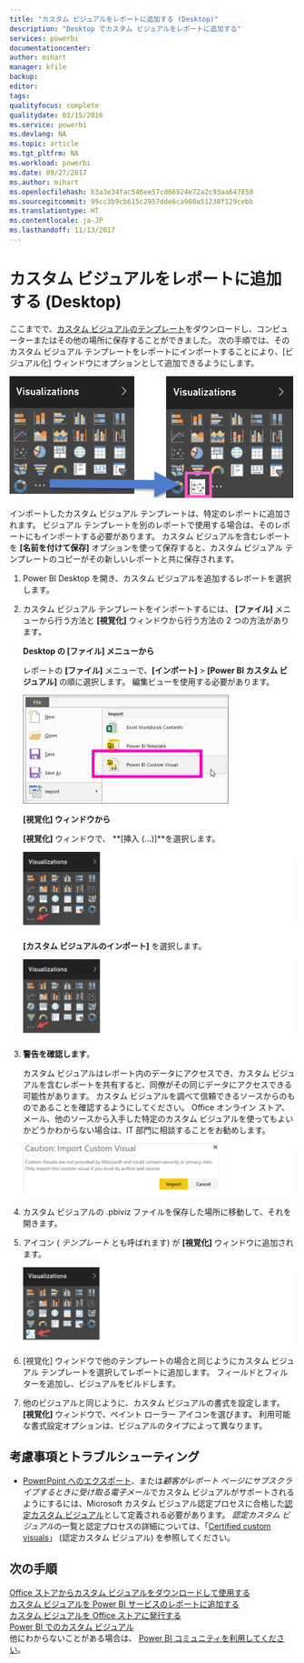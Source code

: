 ```yaml
---
title: "カスタム ビジュアルをレポートに追加する (Desktop)"
description: "Desktop でカスタム ビジュアルをレポートに追加する"
services: powerbi
documentationcenter: 
author: mihart
manager: kfile
backup: 
editor: 
tags: 
qualityfocus: complete
qualitydate: 03/15/2016
ms.service: powerbi
ms.devlang: NA
ms.topic: article
ms.tgt_pltfrm: NA
ms.workload: powerbi
ms.date: 09/27/2017
ms.author: mihart
ms.openlocfilehash: b3a3e34fac546ee57cd66924e72a2c93aa647850
ms.sourcegitcommit: 99cc3b9cb615c2957dde6ca908a51238f129cebb
ms.translationtype: HT
ms.contentlocale: ja-JP
ms.lasthandoff: 11/13/2017
---
```

# <a name="add-a-custom-visual-to-a-report-desktop"></a>カスタム ビジュアルをレポートに追加する (Desktop)
ここまでで、[カスタム ビジュアルのテンプレート](service-custom-visuals-office-store.md)をダウンロードし、コンピューターまたはその他の場所に保存することができました。  次の手順では、そのカスタム ビジュアル テンプレートをレポートにインポートすることにより、[ビジュアル化] ウィンドウにオプションとして追加できるようにします。

![](media/power-bi-custom-visuals-use/pbi-custom-viz-icon.png)

インポートしたカスタム ビジュアル テンプレートは、特定のレポートに追加されます。 ビジュアル テンプレートを別のレポートで使用する場合は、そのレポートにもインポートする必要があります。 カスタム ビジュアルを含むレポートを **[名前を付けて保存]** オプションを使って保存すると、カスタム ビジュアル テンプレートのコピーがその新しいレポートと共に保存されます。

1. Power BI Desktop を開き、カスタム ビジュアルを追加するレポートを選択します。   
2. カスタム ビジュアル テンプレートをインポートするには、 **[ファイル]** メニューから行う方法と **[視覚化]** ウィンドウから行う方法の 2 つの方法があります。
   
    **Desktop の [ファイル] メニューから**
   
    レポートの **[ファイル]** メニューで、**[インポート]** &gt; **[Power BI カスタム ビジュアル]** の順に選択します。 編集ビューを使用する必要があります。    
   
      ![](media/power-bi-custom-visuals-use/power-bi-import.png)
   
    **[視覚化] ウィンドウから**
   
    **[視覚化]** ウィンドウで、 **[挿入 (...)]**を選択します。    
   
      ![](media/power-bi-custom-visuals-use/insertpane.png)
   
    **[カスタム ビジュアルのインポート]** を選択します。  
   
      ![](media/power-bi-custom-visuals-use/insertpane.png)
3. **警告を確認します**。
   
    カスタム ビジュアルはレポート内のデータにアクセスでき、カスタム ビジュアルを含むレポートを共有すると、同僚がその同じデータにアクセスできる可能性があります。 カスタム ビジュアルを調べて信頼できるソースからのものであることを確認するようにしてください。 Office オンライン ストア、メール、他のソースから入手した特定のカスタム ビジュアルを使ってもよいかどうかわからない場合は、IT 部門に相談することをお勧めします。
   
    ![](media/power-bi-custom-visuals-use/caution.png)
4. カスタム ビジュアルの .pbiviz ファイルを保存した場所に移動して、それを開きます。
5. アイコン ( *テンプレート* とも呼ばれます) が **[視覚化]** ウィンドウに追加されます。
   
    ![](media/power-bi-custom-visuals-use/visualuse.png)
6. [視覚化] ウィンドウで他のテンプレートの場合と同じようにカスタム ビジュアル テンプレートを選択してレポートに追加します。 フィールドとフィルターを追加し、ビジュアルをビルドします。
7. 他のビジュアルと同じように、カスタム ビジュアルの書式を設定します。  **[視覚化]** ウィンドウで、ペイント ローラー アイコンを選びます。 利用可能な書式設定オプションは、ビジュアルのタイプによって異なります。

## <a name="considerations-and-troubleshooting"></a>考慮事項とトラブルシューティング
* [PowerPoint へのエクスポート](service-report-subscribe.md)、または*顧客がレポート ページにサブスクライブするときに受け取る電子メール*でカスタム ビジュアルがサポートされるようにするには、Microsoft カスタム ビジュアル認定プロセスに合格した[認定カスタム ビジュアル](service-publish-to-powerpoint.md)として定義される必要があります。  *認定カスタム ビジュアル*の一覧と認定プロセスの詳細については、「[Certified custom visuals](power-bi-custom-visuals-certified.md)」 (認定カスタム ビジュアル) を参照してください。

## <a name="next-steps"></a>次の手順
[Office ストアからカスタム ビジュアルをダウンロードして使用する](service-custom-visuals-office-store.md)  
[カスタム ビジュアルを Power BI サービスのレポートに追加する](power-bi-report-add-custom-visual.md)  
[カスタム ビジュアルを Office ストアに発行する](developer/office-store.md)  
[Power BI でのカスタム ビジュアル](power-bi-custom-visuals.md)  
他にわからないことがある場合は、 [Power BI コミュニティを利用してください](http://community.powerbi.com/)。

